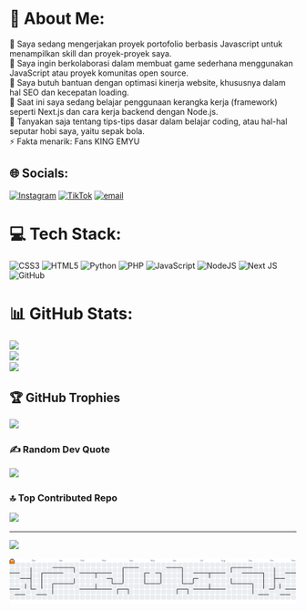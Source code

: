 # 💫 About Me:
🔭 Saya sedang mengerjakan proyek portofolio berbasis Javascript untuk menampilkan skill dan proyek-proyek saya.<br>👯 Saya ingin berkolaborasi dalam membuat game sederhana menggunakan JavaScript atau proyek komunitas open source.<br>🤝 Saya butuh bantuan dengan optimasi kinerja website, khususnya dalam hal SEO dan kecepatan loading.<br>🌱 Saat ini saya sedang belajar penggunaan kerangka kerja (framework) seperti Next.js dan cara kerja backend dengan Node.js.<br>💬 Tanyakan saja tentang tips-tips dasar dalam belajar coding, atau hal-hal seputar hobi saya, yaitu sepak bola.<br>⚡ Fakta menarik: Fans KING EMYU


## 🌐 Socials:
[![Instagram](https://img.shields.io/badge/Instagram-%23E4405F.svg?logo=Instagram&logoColor=white)](https://instagram.com/4hmdf4zn_) [![TikTok](https://img.shields.io/badge/TikTok-%23000000.svg?logo=TikTok&logoColor=white)](https://tiktok.com/@@cozen11) [![email](https://img.shields.io/badge/Email-D14836?logo=gmail&logoColor=white)](mailto:ahfauz1911@gmail.com) 

# 💻 Tech Stack:
![CSS3](https://img.shields.io/badge/css3-%231572B6.svg?style=for-the-badge&logo=css3&logoColor=white) ![HTML5](https://img.shields.io/badge/html5-%23E34F26.svg?style=for-the-badge&logo=html5&logoColor=white) ![Python](https://img.shields.io/badge/python-3670A0?style=for-the-badge&logo=python&logoColor=ffdd54) ![PHP](https://img.shields.io/badge/php-%23777BB4.svg?style=for-the-badge&logo=php&logoColor=white) ![JavaScript](https://img.shields.io/badge/javascript-%23323330.svg?style=for-the-badge&logo=javascript&logoColor=%23F7DF1E) ![NodeJS](https://img.shields.io/badge/node.js-6DA55F?style=for-the-badge&logo=node.js&logoColor=white) ![Next JS](https://img.shields.io/badge/Next-black?style=for-the-badge&logo=next.js&logoColor=white) ![GitHub](https://img.shields.io/badge/github-%23121011.svg?style=for-the-badge&logo=github&logoColor=white)
# 📊 GitHub Stats:
![](https://github-readme-stats.vercel.app/api?username=Zaneshaa&theme=dark&hide_border=false&include_all_commits=true&count_private=true)<br/>
![](https://nirzak-streak-stats.vercel.app/?user=Zaneshaa&theme=dark&hide_border=false)<br/>
![](https://github-readme-stats.vercel.app/api/top-langs/?username=Zaneshaa&theme=dark&hide_border=false&include_all_commits=true&count_private=true&layout=compact)

## 🏆 GitHub Trophies
![](https://github-profile-trophy.vercel.app/?username=Zaneshaa&theme=radical&no-frame=false&no-bg=true&margin-w=4)

### ✍️ Random Dev Quote
![](https://quotes-github-readme.vercel.app/api?type=horizontal&theme=radical)

### 🔝 Top Contributed Repo
![](https://github-contributor-stats.vercel.app/api?username=Zaneshaa&limit=5&theme=dark&combine_all_yearly_contributions=true)

---
[![](https://visitcount.itsvg.in/api?id=Zaneshaa&icon=4&color=11)](https://visitcount.itsvg.in)

<picture>
  <source media="(prefers-color-scheme: dark)" srcset="https://raw.githubusercontent.com/Zaneshaa/Zaneshaa/output/pacman-contribution-graph-dark.svg">
  <source media="(prefers-color-scheme: light)" srcset="https://raw.githubusercontent.com/Zaneshaa/Zaneshaa/output/pacman-contribution-graph.svg">
  <img alt="pacman contribution graph" src="https://raw.githubusercontent.com/Zaneshaa/Zaneshaa/output/pacman-contribution-graph.svg">
</picture>

###

<!-- Proudly created with GPRM ( https://gprm.itsvg.in ) -->
